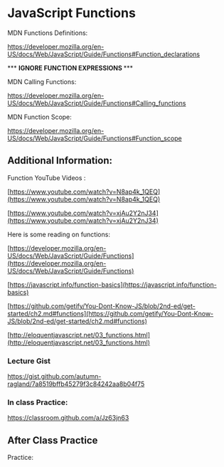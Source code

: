 # JavaScript Functions

MDN Functions Definitions:

https://developer.mozilla.org/en-US/docs/Web/JavaScript/Guide/Functions#Function_declarations

*** <strong>IGNORE FUNCTION EXPRESSIONS </strong> ***

MDN Calling Functions:

https://developer.mozilla.org/en-US/docs/Web/JavaScript/Guide/Functions#Calling_functions

MDN Function Scope:

https://developer.mozilla.org/en-US/docs/Web/JavaScript/Guide/Functions#Function_scope

## Additional Information:

Function YouTube Videos :

[https://www.youtube.com/watch?v=N8ap4k_1QEQ](https://www.youtube.com/watch?v=N8ap4k_1QEQ)

[https://www.youtube.com/watch?v=xjAu2Y2nJ34](https://www.youtube.com/watch?v=xjAu2Y2nJ34)

Here is some reading on functions:

[https://developer.mozilla.org/en-US/docs/Web/JavaScript/Guide/Functions](https://developer.mozilla.org/en-US/docs/Web/JavaScript/Guide/Functions)

[https://javascript.info/function-basics](https://javascript.info/function-basics)

[https://github.com/getify/You-Dont-Know-JS/blob/2nd-ed/get-started/ch2.md#functions](https://github.com/getify/You-Dont-Know-JS/blob/2nd-ed/get-started/ch2.md#functions)

[http://eloquentjavascript.net/03_functions.html](http://eloquentjavascript.net/03_functions.html)

### Lecture Gist

https://gist.github.com/autumn-ragland/7a8519bffb45279f3c84242aa8b04f75


### In class Practice:
https://classroom.github.com/a/Jz63jn63

## After Class Practice
Practice:


